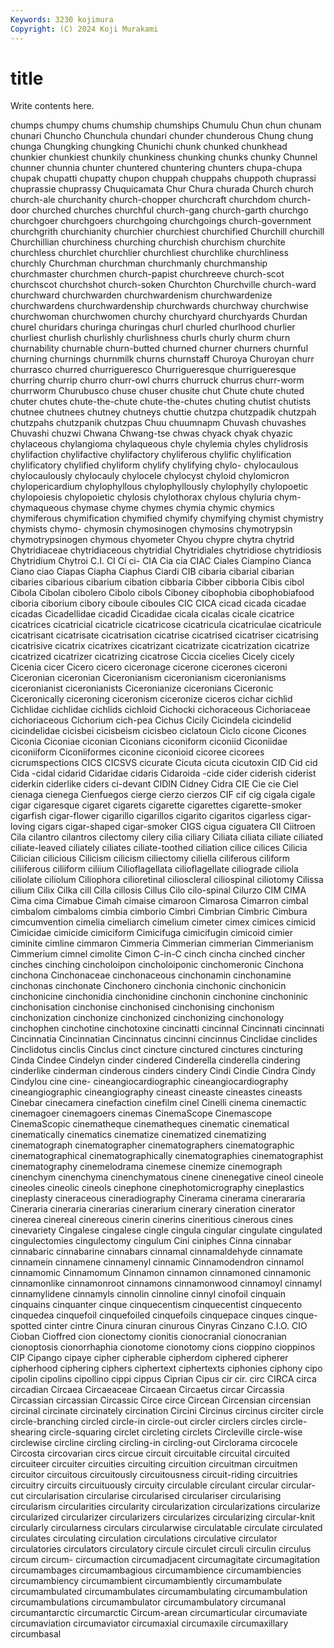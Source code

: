 ```yaml
---
Keywords: 3230 kojimura
Copyright: (C) 2024 Koji Murakami
---
```


# title

Write contents here.



chumps chumpy chums chumship chumships Chumulu Chun chun
chunam chunari Chuncho Chunchula chundari chunder chunderous Chung chung chunga
Chungking chungking Chunichi chunk chunked chunkhead chunkier chunkiest chunkily chunkiness
chunking chunks chunky Chunnel chunner chunnia chunter chuntered chuntering chunters
chupa-chupa chupak chupatti chupatty chupon chuppah chuppahs chuppoth chuprassi chuprassie
chuprassy Chuquicamata Chur Chura churada Church church church-ale churchanity church-chopper
churchcraft churchdom church-door churched churches churchful church-gang church-garth churchgo churchgoer
churchgoers churchgoing churchgoings church-government churchgrith churchianity churchier churchiest churchified Churchill
churchill Churchillian churchiness churching churchish churchism churchite churchless churchlet churchlier
churchliest churchlike churchliness churchly Churchman churchman churchmanly churchmanship churchmaster churchmen
church-papist churchreeve church-scot churchscot churchshot church-soken Churchton Churchville church-ward churchward
churchwarden churchwardenism churchwardenize churchwardens churchwardenship churchwards churchway churchwise churchwoman churchwomen
churchy churchyard churchyards Churdan churel churidars churinga churingas churl churled
churlhood churlier churliest churlish churlishly churlishness churls churly churm churn
churnability churnable churn-butted churned churner churners churnful churning churnings churnmilk
churns churnstaff Churoya Churoyan churr churrasco churred churrigueresco Churrigueresque churrigueresque
churring churrip churro churr-owl churrs churruck churrus churr-worm churrworm Churubusco
chuse chuser chusite chut Chute chute chuted chuter chutes chute-the-chute
chute-the-chutes chuting chutist chutists chutnee chutnees chutney chutneys chuttie chutzpa
chutzpadik chutzpah chutzpahs chutzpanik chutzpas Chuu chuumnapm Chuvash chuvashes Chuvashi
chuzwi Chwana Chwang-tse chwas chyack chyak chyazic chylaceous chylangioma chylaqueous
chyle chylemia chyles chylidrosis chylifaction chylifactive chylifactory chyliferous chylific chylification
chylificatory chylified chyliform chylify chylifying chylo- chylocaulous chylocaulously chylocauly chylocele
chylocyst chyloid chylomicron chylopericardium chylophyllous chylophyllously chylophylly chylopoetic chylopoiesis chylopoietic
chylosis chylothorax chylous chyluria chym- chymaqueous chymase chyme chymes chymia
chymic chymics chymiferous chymification chymified chymify chymifying chymist chymistry chymists
chymo- chymosin chymosinogen chymosins chymotrypsin chymotrypsinogen chymous chyometer Chyou chypre
chytra chytrid Chytridiaceae chytridiaceous chytridial Chytridiales chytridiose chytridiosis Chytridium Chytroi
C.I. CI Ci ci- CIA Cia cia CIAC Ciales Ciampino
Cianca Ciano ciao Ciapas Ciapha Ciaphus Ciardi CIB cibaria cibarial
cibarian cibaries cibarious cibarium cibation cibbaria Cibber cibboria Cibis cibol
Cibola Cibolan cibolero Cibolo cibols Ciboney cibophobia cibophobiafood ciboria ciborium
cibory ciboule ciboules CIC CICA cicad cicada cicadae cicadas Cicadellidae
cicadid Cicadidae cicala cicalas cicale cicatrice cicatrices cicatricial cicatricle cicatricose
cicatricula cicatriculae cicatricule cicatrisant cicatrisate cicatrisation cicatrise cicatrised cicatriser cicatrising
cicatrisive cicatrix cicatrixes cicatrizant cicatrizate cicatrization cicatrize cicatrized cicatrizer cicatrizing
cicatrose Ciccia cicelies Cicely cicely Cicenia cicer Cicero cicero ciceronage
cicerone cicerones ciceroni Ciceronian ciceronian Ciceronianism ciceronianism ciceronianisms ciceronianist ciceronianists
Ciceronianize ciceronians Ciceronic Ciceronically ciceroning ciceronism ciceronize ciceros cichar cichlid
Cichlidae cichlidae cichlids cichloid Cichocki cichoraceous Cichoriaceae cichoriaceous Cichorium cich-pea
Cichus Cicily Cicindela cicindelid cicindelidae cicisbei cicisbeism cicisbeo ciclatoun Ciclo
cicone Cicones Ciconia Ciconiae ciconian Ciconians ciconiform ciconiid Ciconiidae ciconiiform
Ciconiiformes ciconine ciconioid cicoree cicorees cicrumspections CICS CICSVS cicurate Cicuta
cicuta cicutoxin CID Cid cid Cida -cidal cidarid Cidaridae cidaris
Cidaroida -cide cider ciderish ciderist ciderkin ciderlike ciders ci-devant CIDIN
Cidney Cidra CIE Cie cie Ciel cienaga cienega Cienfuegos cierge
cierzo cierzos CIF cif cig cigala cigale cigar cigaresque cigaret
cigarets cigarette cigarettes cigarette-smoker cigarfish cigar-flower cigarillo cigarillos cigarito cigaritos
cigarless cigar-loving cigars cigar-shaped cigar-smoker CIGS cigua ciguatera CII Ciitroen
Cila cilantro cilantros cilectomy cilery cilia ciliary Ciliata ciliata ciliate
ciliated ciliate-leaved ciliately ciliates ciliate-toothed ciliation cilice cilices Cilicia Cilician
cilicious Cilicism cilicism ciliectomy ciliella ciliferous ciliform ciliiferous ciliiform ciliium
Cilioflagellata cilioflagellate ciliograde ciliola ciliolate ciliolum Ciliophora cilioretinal cilioscleral ciliospinal
ciliotomy Cilissa cilium Cilix Cilka cill Cilla cillosis Cillus Cilo
cilo-spinal Cilurzo CIM CIMA Cima cima Cimabue Cimah cimaise cimaroon
Cimarosa Cimarron cimbal cimbalom cimbaloms cimbia cimborio Cimbri Cimbrian Cimbric
Cimbura cimcumvention cimelia cimeliarch cimelium cimeter cimex cimices cimicid Cimicidae
cimicide cimiciform Cimicifuga cimicifugin cimicoid cimier ciminite cimline cimmaron Cimmeria
Cimmerian cimmerian Cimmerianism Cimmerium cimnel cimolite Cimon C-in-C cinch cincha
cinched cincher cinches cinching cincholoipon cincholoiponic cinchomeronic Cinchona cinchona Cinchonaceae
cinchonaceous cinchonamin cinchonamine cinchonas cinchonate Cinchonero cinchonia cinchonic cinchonicin cinchonicine
cinchonidia cinchonidine cinchonin cinchonine cinchoninic cinchonisation cinchonise cinchonised cinchonising cinchonism
cinchonization cinchonize cinchonized cinchonizing cinchonology cinchophen cinchotine cinchotoxine cincinatti cincinnal
Cincinnati cincinnati Cincinnatia Cincinnatian Cincinnatus cincinni cincinnus Cinclidae cinclides Cinclidotus
cinclis Cinclus cinct cincture cinctured cinctures cincturing Cinda Cindee Cindelyn
cinder cindered Cinderella cinderella cindering cinderlike cinderman cinderous cinders cindery
Cindi Cindie Cindra Cindy Cindylou cine cine- cineangiocardiographic cineangiocardiography cineangiographic
cineangiography cineast cineaste cineastes cineasts Cinebar cinecamera cinefaction cinefilm cinel
Cinelli cinema cinemactic cinemagoer cinemagoers cinemas CinemaScope Cinemascope CinemaScopic cinematheque
cinematheques cinematic cinematical cinematically cinematics cinematize cinematized cinematizing cinematograph cinematographer
cinematographers cinematographic cinematographical cinematographically cinematographies cinematographist cinematography cinemelodrama cinemese cinemize
cinemograph cinenchym cinenchyma cinenchymatous cinene cinenegative cineol cineole cineoles cineolic
cineols cinephone cinephotomicrography cineplastics cineplasty cineraceous cineradiography Cinerama cinerama cinerararia
Cineraria cineraria cinerarias cinerarium cinerary cineration cinerator cinerea cinereal cinereous
cinerin cinerins cineritious cinerous cines cinevariety Cingalese cingalese cingle cingula
cingular cingulate cingulated cingulectomies cingulectomy cingulum Cini ciniphes Cinna cinnabar
cinnabaric cinnabarine cinnabars cinnamal cinnamaldehyde cinnamate cinnamein cinnamene cinnamenyl cinnamic
Cinnamodendron cinnamol cinnamomic Cinnamomum Cinnamon cinnamon cinnamoned cinnamonic cinnamonlike cinnamonroot
cinnamons cinnamonwood cinnamoyl cinnamyl cinnamylidene cinnamyls cinnolin cinnoline cinnyl cinofoil
cinquain cinquains cinquanter cinque cinquecentism cinquecentist cinquecento cinquedea cinquefoil cinquefoiled
cinquefoils cinquepace cinques cinque-spotted cinter cintre Cinura cinuran cinurous Cinyras
Cinzano C.I.O. CIO Cioban Cioffred cion cionectomy cionitis cionocranial cionocranian
cionoptosis cionorrhaphia cionotome cionotomy cions cioppino cioppinos CIP Cipango cipaye
cipher cipherable cipherdom ciphered cipherer cipherhood ciphering ciphers ciphertext ciphertexts
ciphonies ciphony cipo cipolin cipolins cipollino cippi cippus Ciprian Cipus
cir cir. circ CIRCA circa circadian Circaea Circaeaceae Circaean Circaetus
circar Circassia Circassian circassian Circassic Circe circe Circean Circensian circensian
circinal circinate circinately circination Circini Circinus circinus circiter circle circle-branching
circled circle-in circle-out circler circlers circles circle-shearing circle-squaring circlet circleting
circlets Circleville circle-wise circlewise circline circling circling-in circling-out Circlorama circocele
Circosta circovarian circs circue circuit circuitable circuital circuited circuiteer circuiter
circuities circuiting circuition circuitman circuitmen circuitor circuitous circuitously circuitousness circuit-riding
circuitries circuitry circuits circuituously circuity circulable circulant circular circular-cut circularisation
circularise circularised circulariser circularising circularism circularities circularity circularization circularizations circularize
circularized circularizer circularizers circularizes circularizing circular-knit circularly circularness circulars circularwise
circulatable circulate circulated circulates circulating circulation circulations circulative circulator circulatories
circulators circulatory circule circulet circuli circulin circulus circum circum- circumaction
circumadjacent circumagitate circumagitation circumambages circumambagious circumambience circumambiencies circumambiency circumambient circumambiently
circumambulate circumambulated circumambulates circumambulating circumambulation circumambulations circumambulator circumambulatory circumanal circumantarctic
circumarctic Circum-arean circumarticular circumaviate circumaviation circumaviator circumaxial circumaxile circumaxillary circumbasal
